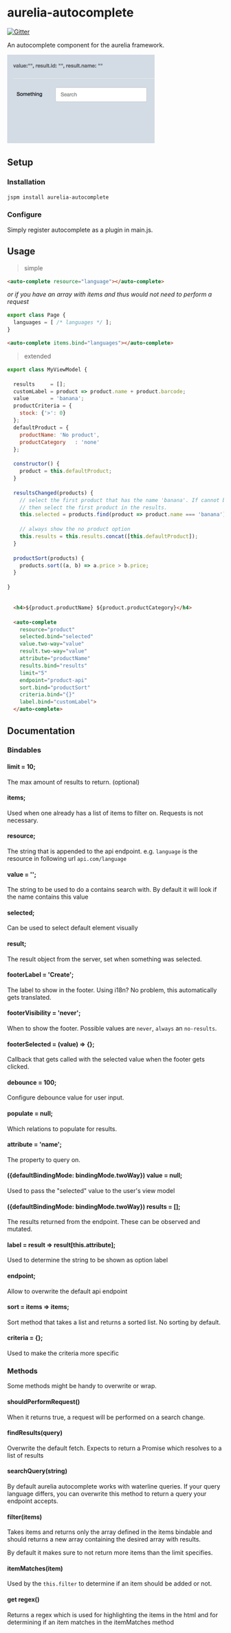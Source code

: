 # aurelia-autocomplete

[![Gitter](https://img.shields.io/gitter/room/nwjs/nw.js.svg?maxAge=2592000?style=plastic)](https://gitter.im/SpoonX/Dev)

An autocomplete component for the aurelia framework.

![autocomplete](./autocomplete.gif)

## Setup

### Installation

```bash
jspm install aurelia-autocomplete
```

### Configure
Simply register autocomplete as a plugin in main.js.

## Usage

> simple

```html
<auto-complete resource="language"></auto-complete>
```

*or if you have an array with items and thus would not need to perform
a request*

```js
export class Page {
  languages = [ /* languages */ ];
}
```

```html
<auto-complete items.bind="languages"></auto-complete>
```

> extended

```js
export class MyViewModel {

  results     = [];
  customLabel = product => product.name + product.barcode;
  value       = 'banana';
  productCriteria = {
    stock: {'>': 0}
  };
  defaultProduct = {
    productName: 'No product',
    productCategory   : 'none'
  };

  constructor() {
    product = this.defaultProduct;
  }

  resultsChanged(products) {
    // select the first product that has the name 'banana'. If cannot be found
    // then select the first product in the results.
    this.selected = products.find(product => product.name === 'banana') || products[0];

    // always show the no product option
    this.results = this.results.concat([this.defaultProduct]);
  }

  productSort(products) {
    products.sort((a, b) => a.price > b.price;
  }

}
```

```html

  <h4>${product.productName} ${product.productCategory}</h4>

  <auto-complete
    resource="product"
    selected.bind="selected"
    value.two-way="value"
    result.two-way="value"
    attribute="productName"
    results.bind="results"
    limit="5"
    endpoint="product-api"
    sort.bind="productSort"
    criteria.bind="{}"
    label.bind="customLabel">
  </auto-complete>

```

## Documentation

### Bindables

#### limit = 10;
The max amount of results to return. (optional)

#### items;
Used when one already has a list of items to filter on. Requests is not
necessary.

#### resource;
The string that is appended to the api endpoint. e.g. `language` is the
resource in following url `api.com/language`

#### value = '';
The string to be used to do a contains search with. By default it will look
if the name contains this value

#### selected;
Can be used to select default element visually

#### result;
The result object from the server, set when something was selected.

#### footerLabel = 'Create';
The label to show in the footer. Using i18n? No problem, this automatically gets translated.

#### footerVisibility = 'never';
When to show the footer. Possible values are `never`, `always` an `no-results`.

#### footerSelected = (value) => {};
Callback that gets called with the selected value when the footer gets clicked.

#### debounce = 100;
Configure debounce value for user input.

#### populate = null;
Which relations to populate for results.

#### attribute = 'name';
The property to query on.

#### ({defaultBindingMode: bindingMode.twoWay}) value = null;
Used to pass the "selected" value to the user's view model

#### ({defaultBindingMode: bindingMode.twoWay}) results = [];
The results returned from the endpoint. These can be observed and
mutated.

#### label = result => result[this.attribute];
Used to determine the string to be shown as option label

#### endpoint;
Allow to overwrite the default api endpoint

#### sort = items => items;
Sort method that takes a list and returns a sorted list. No sorting by
default.

#### criteria = {};
Used to make the criteria more specific


### Methods

Some methods might be handy to overwrite or wrap.

#### shouldPerformRequest()

When it returns true, a request will be performed on a search change.

#### findResults(query)

Overwrite the default fetch. Expects to return a Promise which resolves to
a list of results

#### searchQuery(string)

By default aurelia autocomplete works with waterline queries. If your query
language differs, you can overwrite this method to return a query your endpoint
accepts.

#### filter(items)

Takes items and returns only the array defined in the items bindable and should
returns a new array containing the desired array with results.

By default it makes sure to not return more items than the limit specifies.

#### itemMatches(item)

Used by the `this.filter` to determine if an item should be added or not.

#### get regex()

Returns a regex which is used for highlighting the items in the html and for
determining if an item matches in the itemMatches method
